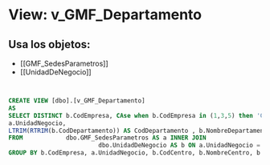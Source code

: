 # View: v_GMF_Departamento

## Usa los objetos:
- [[GMF_SedesParametros]]
- [[UnidadDeNegocio]]

```sql


CREATE VIEW [dbo].[v_GMF_Departamento]
AS
SELECT DISTINCT b.CodEmpresa, CAse when b.CodEmpresa in (1,3,5) then 'CASATORO' when b.CodEmpresa = 6 then 'MOTORES Y MAQUINAS S.A.' END AS 'Empresa', 
a.UnidadNegocio, 
LTRIM(RTRIM(b.CodDepartamento)) AS CodDepartamento , b.NombreDepartamento
FROM            dbo.GMF_SedesParametros AS a INNER JOIN
                         dbo.UnidadDeNegocio AS b ON a.UnidadNegocio = b.NombreUnidadNegocio
GROUP BY b.CodEmpresa, a.UnidadNegocio, b.CodCentro, b.NombreCentro, b.CodSeccion, b.NombreSeccion, b.CodDepartamento, b.NombreDepartamento


```
